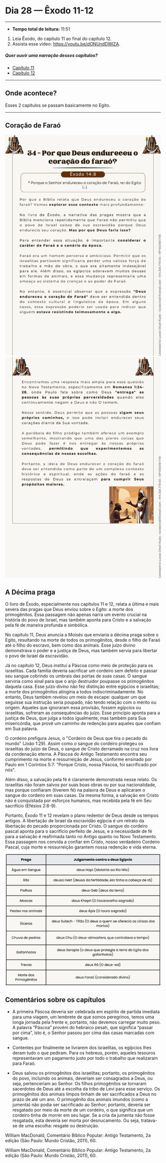 # Dia 28 — Êxodo 11-12

--- 

- **Tempo total de leitura:** 11:51

1. Leia Êxodo, do capítulo 11 ao final do capítulo 12.
2. Assista esse vídeo: https://youtu.be/dONUndDWlZA.

##### Quer ouvir uma narração desses capítulos?

- [Capítulo 11](https://www.bible.com/pt/audio-bible/211/EXO.11.NTLH)
- [Capítulo 12](https://www.bible.com/pt/audio-bible/211/EXO.12.NTLH)

---

## Onde acontece?

Esses 2 capítulos se passam basicamente no Egito.

---
## Coração de Faraó

![img_1.png](img_1.png)
![img_5.png](img_5.png)
## A Décima praga

O livro de Êxodo, especialmente nos capítulos 11 e 12, relata a última e mais severa das pragas que Deus enviou sobre o Egito: a morte dos primogênitos. Essa passagem não apenas narra um evento crucial na história do povo de Israel, mas também aponta para Cristo e a salvação pela fé de maneira profunda e simbólica.

No capítulo 11, Deus anuncia a Moisés que enviaria a décima praga sobre o Egito, resultando na morte de todos os primogênitos, desde o filho de Faraó até o filho do escravo, bem como dos animais. Esse juízo divino demonstrava o poder e a justiça de Deus, mas também servia para libertar o povo de Israel da escravidão.

Já no capítulo 12, Deus institui a Páscoa como meio de proteção para os israelitas. Cada família deveria sacrificar um cordeiro sem defeito e passar seu sangue cobrindo os umbrais das portas de suas casas. O sangue serviria como sinal para que o anjo destruidor poupasse os primogênitos daquela casa. Esse juízo divino não fez distinção entre egípcios e israelitas; a morte dos primogênitos atingiria a todos indiscriminadamente. No entanto, Deus também revelou um meio de escape: qualquer um que seguisse sua instrução seria poupado, não tendo relação com o mérito ou origem. Aqueles que ignoraram essa provisão, fossem egípcios ou israelitas, sofreram as consequências do juízo. Esse princípio aponta para a justiça de Deus, que julga a todos igualmente, mas também para Sua misericórdia, que provê um caminho de redenção para aqueles que confiam em Sua palavra.

O cordeiro prefigura Jesus, o "Cordeiro de Deus que tira o pecado do mundo" (João 1:29). Assim como o sangue do cordeiro protegeu os israelitas do juízo de Deus, o sangue de Cristo derramado na cruz nos livra da condenação eterna. A Páscoa do Antigo Testamento encontra seu cumprimento na morte e ressurreição de Jesus, conforme ensinado por Paulo em 1 Coríntios 5:7: "Porque Cristo, nossa Páscoa, foi sacrificado por nós".

Além disso, a salvação pela fé é claramente demonstrada nesse relato. Os israelitas não foram salvos por suas boas obras ou por sua nacionalidade, mas porque confiaram (tiverem fé) na palavra de Deus e aplicaram o sangue do cordeiro em suas casas. Da mesma forma, a salvação em Cristo não é conquistada por esforços humanos, mas recebida pela fé em Seu sacrifício (Efésios 2:8-9).

Portanto, Êxodo 11 e 12 revelam o plano redentor de Deus desde os tempos antigos. A libertação de Israel da escravidão egípcia é um retrato da libertação do pecado proporcionada por Cristo. O sangue do cordeiro pascal aponta para o sacrifício perfeito de Jesus, e a necessidade de fé para a salvação é reafirmada tanto no Antigo quanto no Novo Testamento. Essa passagem nos convida a confiar em Cristo, nosso verdadeiro Cordeiro Pascal, cuja morte e ressurreição garantem nossa redenção e vida eterna.


![img.png](images/img-pragas.png)

## Comentários sobre os capítulos

- A primeira Páscoa deveria ser celebrada em espírito de partida imediata para uma viagem, um lembrete de que somos peregrinos, temos uma longa jornada pela frente e, portanto, não devemos carregar muito peso. A palavra “Páscoa” provém do hebraico pesah, que significa “passar por cima”, isto é, o Senhor passou por cima das casas marcadas com sangue.

- Contentes por finalmente se livrarem dos israelitas, os egípcios lhes deram tudo o que pediram. Para os hebreus, porém, aqueles tesouros representavam um pagamento justo por todo o trabalho que realizaram para Faraó.


- Deus salvou os primogênitos dos israelitas; portanto, os primogênitos do povo, incluindo os animais, deveriam ser consagrados a Deus, ou seja, pertenceriam ao Senhor. Os filhos primogênitos se tornaram sacerdotes de Deus até a escolha da tribo de Levi para esse serviço. Os primogênitos dos animais limpos tinham de ser sacrificados a Deus no prazo de até um ano. O primogênito dos animais imundos (como a jumenta) não podia ser sacrificado ao Senhor; portanto, deveria ser resgatado por meio da morte de um cordeiro, o que significa que um cordeiro tinha de morrer em seu lugar. Se a cria da jumenta não fosse resgatada, esta deveria ser morta por desnucamento. Ou seja, tratava-se de uma escolha: resgate ou destruição.




William MacDonald, Comentário Bíblico Popular: Antigo Testamento, 2a edição (São Paulo: Mundo Cristão, 2011), 60.

William MacDonald, Comentário Bíblico Popular: Antigo Testamento, 2a edição (São Paulo: Mundo Cristão, 2011), 60.